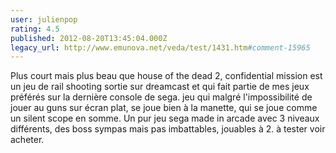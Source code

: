 ```yaml
---
user: julienpop
rating: 4.5
published: 2012-08-20T13:45:04.000Z
legacy_url: http://www.emunova.net/veda/test/1431.htm#comment-15965
---
```

Plus court mais plus beau que house of the dead 2, confidential mission est un jeu de rail shooting sortie sur dreamcast et qui fait partie de mes jeux préférés sur la dernière console de sega. jeu qui malgré l'impossibilité de jouer au guns sur écran plat, se joue bien à la manette, qui se joue comme un silent scope en somme. Un pur jeu sega made in arcade avec 3 niveaux différents, des boss sympas mais pas imbattables, jouables à 2\. à tester voir acheter.